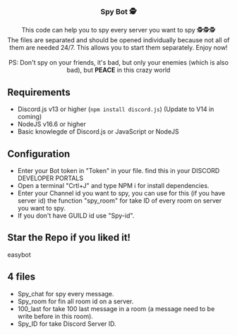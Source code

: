 <h3 align="center">Spy Bot 🕵️</h3>
<p align="center">
	This code can help you to spy every server you want to spy 🕵️🕵️🕵️<BR>
	The files are separated and should be opened individually because not all of them are needed 24/7. This allows you to start them separately. Enjoy now!<BR>
	<BR>PS: Don't spy on your friends, it's bad, but only your enemies (which is also bad), but <strong>PEACE</strong> in this crazy world
</p>


## Requirements
- Discord.js v13 or higher (`npm install discord.js`) (Update to V14 in coming)
- NodeJS v16.6 or higher
- Basic knowlegde of Discord.js or JavaScript or NodeJS

## Configuration
- Enter your Bot token in "Token" in your file. find this in your DISCORD DEVELOPER PORTALS
- Open a terminal "Crtl+J" and type NPM i for install dependencies.
- Enter your Channel id you want to spy, you can use for this (if you have server id) the function "spy_room" for take ID of every room on server you want to spy.
- If you don't have GUILD id use "Spy-id".

## Star the Repo if you liked it!

easybot

## 4 files 
- Spy_chat for spy every message.
- Spy_room for fin all room id on a server.
- 100_last for take 100 last message in a room (a message need to be write before in this room).
- Spy_ID for take Discord Server ID.

